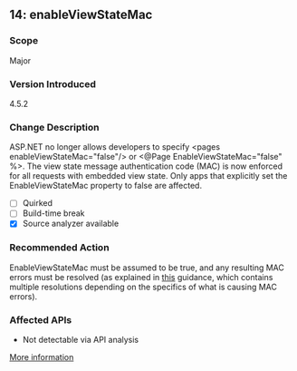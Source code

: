 ## 14: enableViewStateMac

### Scope
Major

### Version Introduced
4.5.2

### Change Description
ASP.NET no longer allows developers to specify &lt;pages enableViewStateMac="false"/&gt; or &lt;@Page EnableViewStateMac="false" %&gt;. The view state message authentication code (MAC) is now enforced for all requests with embedded view state. Only apps that explicitly set the EnableViewStateMac property to false are affected.

- [ ] Quirked
- [ ] Build-time break
- [x] Source analyzer available

### Recommended Action
EnableViewStateMac must be assumed to be true, and any resulting MAC errors must be resolved (as explained in <a href="https://support.microsoft.com/en-us/kb/2915218">this</a> guidance, which contains multiple resolutions depending on the specifics of what is causing MAC errors).

### Affected APIs
* Not detectable via API analysis

[More information](https://msdn.microsoft.com/en-us/library/dn720774#ASP_NET)

